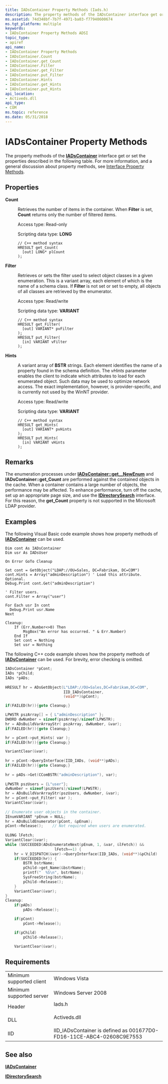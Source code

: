 ```yaml
---
title: IADsContainer Property Methods (Iads.h)
description: The property methods of the IADsContainer interface get or set the properties described in the following table. For more information, and a general discussion about property methods, see Interface Property Methods.
ms.assetid: 74d348bf-7b7f-4971-ba03-f77940600674
ms.tgt_platform: multiple
keywords:
- IADsContainer Property Methods ADSI
topic_type:
- apiref
api_name:
- IADsContainer Property Methods
- IADsContainer.Count
- IADsContainer.get_Count
- IADsContainer.Filter
- IADsContainer.get_Filter
- IADsContainer.put_Filter
- IADsContainer.Hints
- IADsContainer.get_Hints
- IADsContainer.put_Hints
api_location:
- Activeds.dll
api_type:
- COM
ms.topic: reference
ms.date: 05/31/2018
---
```


# IADsContainer Property Methods

The property methods of the [**IADsContainer**](/windows/desktop/api/Iads/nn-iads-iadscontainer) interface get or set the properties described in the following table. For more information, and a general discussion about property methods, see [Interface Property Methods](interface-property-methods.md).

## Properties

<dl> <dt>

**Count**
</dt> <dd> <dl>

Retrieves the number of items in the container. When **Filter** is set, **Count** returns only the number of filtered items.

<dt>

Access type: Read-only
</dt> <dt>

Scripting data type: **LONG**
</dt> <dt>



``` syntax
// C++ method syntax
HRESULT get_Count(
  [out] LONG* plCount
);
```


</dt> </dl> </dd> <dt>

**Filter**
</dt> <dd> <dl>

Retrieves or sets the filter used to select object classes in a given enumeration. This is a variant array, each element of which is the name of a schema class. If **Filter** is not set or set to empty, all objects of all classes are retrieved by the enumerator.

<dt>

Access type: Read/write
</dt> <dt>

Scripting data type: **VARIANT**
</dt> <dt>



``` syntax
// C++ method syntax
HRESULT get_Filter(
  [out] VARIANT* pvFilter
);
HRESULT put_Filter(
  [in] VARIANT vFilter
);
```


</dt> </dl> </dd> <dt>

**Hints**
</dt> <dd> <dl>

A variant array of **BSTR** strings. Each element identifies the name of a property found in the schema definition. The *vHints* parameter enables the client to indicate which attributes to load for each enumerated object. Such data may be used to optimize network access. The exact implementation, however, is provider-specific, and is currently not used by the WinNT provider.

<dt>

Access type: Read/write
</dt> <dt>

Scripting data type: **VARIANT**
</dt> <dt>



``` syntax
// C++ method syntax
HRESULT get_Hints(
  [out] VARIANT* pvHints
);
HRESULT put_Hints(
  [in] VARIANT vHints
);
```


</dt> </dl> </dd> </dl>

 

## Remarks

The enumeration processes under [**IADsContainer::get\_\_NewEnum**](/windows/desktop/api/Iads/nf-iads-iadscontainer-get__newenum) and **IADsContainer::get\_Count** are performed against the contained objects in the cache. When a container contains a large number of objects, the performance may be affected. To enhance performance, turn off the cache, set up an appropriate page size, and use the [**IDirectorySearch**](/windows/desktop/api/Iads/nn-iads-idirectorysearch) interface. For this reason, the **get\_Count** property is not supported in the Microsoft LDAP provider.

## Examples

The following Visual Basic code example shows how property methods of [**IADsContainer**](/windows/desktop/api/Iads/nn-iads-iadscontainer) can be used.


```VB
Dim cont As IADsContainer
Dim usr As IADsUser

On Error GoTo Cleanup
 
Set cont = GetObject("LDAP://OU=Sales, DC=Fabrikam, DC=COM")
cont.Hints = Array("adminDescription") ' Load this attribute. Optional.
Debug.Print cont.Get("adminDescription")

' Filter users.
cont.Filter = Array("user")

For Each usr In cont
  Debug.Print usr.Name
Next

Cleanup:
    If (Err.Number<>0) Then
        MsgBox("An error has occurred. " & Err.Number)
    End If
    Set cont = Nothing
    Set usr = Nothing
```



The following C++ code example shows how the property methods of [**IADsContainer**](/windows/desktop/api/Iads/nn-iads-iadscontainer) can be used. For brevity, error checking is omitted.


```C++
IADsContainer *pCont;
IADs *pChild;
IADs *pADs;
 
HRESULT hr = ADsGetObject(L"LDAP://OU=Sales,DC=Fabrikam,DC=COM",
                          IID_IADsContainer, 
                          (void**)&pCont);

if(FAILED(hr)){goto Cleanup;}

LPWSTR pszArray[] = { L"adminDescription" };
DWORD dwNumber = sizeof(pszArray)/sizeof(LPWSTR);
hr = ADsBuildVarArrayStr( pszArray, dwNumber, &var);
if(FAILED(hr)){goto Cleanup;}

hr = pCont->put_Hints( var );
if(FAILED(hr)){goto Cleanup;}

VariantClear(&var);
 
hr = pCont->QueryInterface(IID_IADs, (void**)pADs);
if(FAILED(hr)){goto Cleanup;}
 
hr = pADs->Get(CComBSTR("adminDescription"), var);
 
LPWSTR pszUsers = {L"user"};
dwNumber = sizeof(pszUsers)/sizeof(LPWSTR);
hr = ADsBuildVarArrayStr(pszUsers, dwNumber, &var);
hr = pCont->put_Filter( var );
VariantClear(&var);
 
// Enumerate user objects in the container.
IEnumVARIANT *pEnum = NULL;
hr = ADsBuildEnumerator(pCont, &pEnum);
pCont->Release();    // Not required when users are enumerated.
 
ULONG lFetch;
VariantClear(&var);
while (SUCCEEDED(ADsEnumerateNext(pEnum, 1, &var, &lFetch)) && 
                      lFetch==1) {
    hr = V_DISPATCH(&var)->QueryInterface(IID_IADs, (void**)&pChild)
    if(SUCCEEDED(hr)) {
        BSTR bstrName;
        pChild->get_Name(&bstrName);
        printf("  %S\n", bstrName);
        SysFreeString(bstrName);
        pChild->Release();
    }
    VariantClear(&var);
}
Cleanup:
    if(pADs)
        pADs->Release();

    if(pCont)
        pCont->Release();

    if(pChild)
        pChild->Release();

    VariantClear(&var);
```



## Requirements



|                                     |                                                                                         |
|-------------------------------------|-----------------------------------------------------------------------------------------|
| Minimum supported client<br/> | Windows Vista<br/>                                                                |
| Minimum supported server<br/> | Windows Server 2008<br/>                                                          |
| Header<br/>                   | <dl> <dt>Iads.h</dt> </dl>       |
| DLL<br/>                      | <dl> <dt>Activeds.dll</dt> </dl> |
| IID<br/>                      | IID\_IADsContainer is defined as 001677D0-FD16-11CE-ABC4-02608C9E7553<br/>        |



## See also

<dl> <dt>

[**IADsContainer**](/windows/desktop/api/Iads/nn-iads-iadscontainer)
</dt> <dt>

[**IDirectorySearch**](/windows/desktop/api/Iads/nn-iads-idirectorysearch)
</dt> </dl>

 

 





